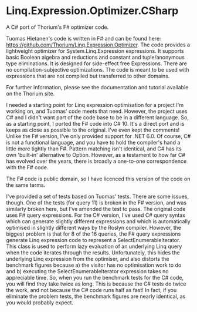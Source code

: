 # Linq.Expression.Optimizer.CSharp
A C# port of Thorium's F# optimizer code.

Tuomas Hietanen's code is written in F# and can be found here: https://github.com/Thorium/Linq.Expression.Optimizer.  The code provides a lightweight optimizer for System.Linq.Expression expressions. It supports basic Boolean algebra and reductions and constant and tuple/anonymous type eliminations. It is designed for side-effect free Expressions. There are no compilation-subjective optimizations. The code is meant to be used with expressions that are not compiled but transferred to other domains.

For further information, please see the documentation and tutorial available on the Thorium site.

I needed a starting point for Linq expression optimisation for a project I'm working on, and Tuomas' code meets that need. However, the project uses C# and I didn't want part of the code base to be in a different language. So, as a starting point, I ported the F# code into C# 10. It's a direct port and is keeps as close as possible to the original.  I've even kept the comments!  Unlike the F# version, I've only provided support for .NET 6.0.  Of course, C# is not a functional language, and you have to hold the compiler's hand a little more tightly than F#.  Pattern matching isn't identical, and C# has its own 'built-in' alternative to Option. However, as a testament to how far C# has evolved over the years, there is broadly a one-to-one correspondence with the F# code.

The F# code is public domain, so I have licenced this version of the code on the same terms.

I've provided a set of tests based on Tuomas' tests.  There are some issues, though. One of the tests (for query 11) is broken in the F# version, and was similarly broken here, but I've amended the test to pass. The original code uses F# query expressions. For the C# version, I've used C# query syntax which can generate slightly different expressions and which is automatically optimised in slightly different ways by the Roslyn compiler. However, the biggest problem is that for 8 of the 16 queries, the F# query expressions generate Linq expression code to represent a SelectEnumerableIterator. This class is used to perform lazy evaluation of an underlying Linq query when the code iterates through the results.  Unfortunately, this hides the underlying Linq expression from the optimiser, and also distorts the benchmark figures because a) the visitor has no optimisation work to do and b) executing the SelectEnumerableIterator expression takes no appreciable time.  So, when you run the benchmark tests for the C# code, you will find they take twice as long.  This is because the C# tests do twice the work, and not because the C# code runs half as fast!  In fact, if you eliminate the problem tests, the benchmark figures are nearly identical, as you would probably expect.
